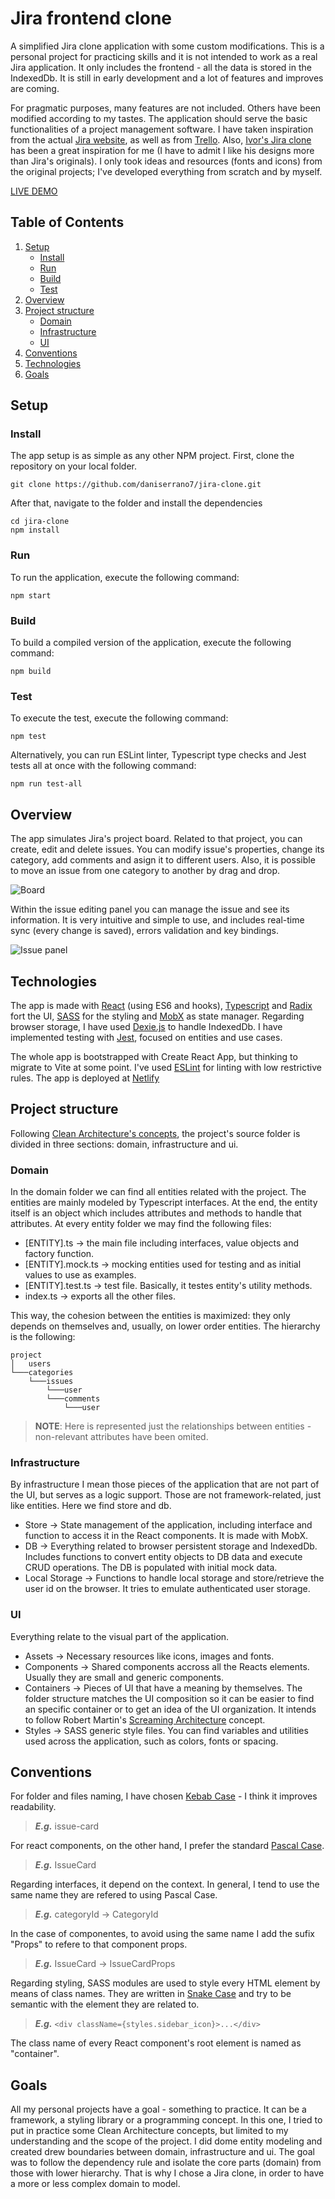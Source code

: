 # Jira frontend clone

A simplified Jira clone application with some custom modifications. This is a personal project for practicing skills and it is not intended to work as a real Jira application. It only includes the frontend - all the data is stored in the IndexedDb. It is still in early development and a lot of features and improves are coming.

For pragmatic purposes, many features are not included. Others have been modified according to my tastes. The application should serve the basic functionalities of a project management software. I have taken inspiration from the actual [Jira website](https://www.atlassian.com/es/software/jira), as well as from [Trello](https://trello.com/). Also, [Ivor's Jira clone](https://github.com/oldboyxx/jira_clone) has been a great inspiration for me (I have to admit I like his designs more than Jira's originals). I only took ideas and resources (fonts and icons) from the original projects; I've developed everything from scratch and by myself.

[LIVE DEMO](https://gleaming-sable-407787.netlify.app/)

## Table of Contents
1. [Setup](#setup)
    - [Install](#install)
    - [Run](#run)
    - [Build](#build)
    - [Test](#test)
3. [Overview](#overview)
4. [Project structure](#project_structure)
    - [Domain](#domain)
    - [Infrastructure](#infrastructure)
    - [UI](#ui)
5. [Conventions](#conventions)
6. [Technologies](#technologies)
7. [Goals](#goals)

## Setup<a name="overview"></a>
### Install<a name="install"></a>
The app setup is as simple as any other NPM project. First, clone the repository on your local folder. 

```
git clone https://github.com/daniserrano7/jira-clone.git
```
After that, navigate to the folder and install the dependencies
```
cd jira-clone
npm install
```
### Run<a name="run"></a>
To run the application, execute the following command:
```
npm start
```

### Build<a name="build"></a>
To build a compiled version of the application, execute the following command:
```
npm build
```
### Test<a name="test"></a>
To execute the test, execute the following command:
```
npm test
```
Alternatively, you can run ESLint linter, Typescript type checks and Jest tests all at once with the following command:
```
npm run test-all
```


## Overview<a name="overview"></a>
The app simulates Jira's project board. Related to that project, you can create, edit and delete issues. You can modify issue's properties, change its category, add comments and asign it to different users. Also, it is possible 
to move an issue from one category to another by drag and drop.

![Board](./board.png)

Within the issue editing panel you can manage the issue and see its information. It is very intuitive and simple to use, and includes real-time sync (every change is saved), errors validation and key bindings.

![Issue panel](./issue-panel.png)

## Technologies<a name="technologies"></a>
The app is made with [React](https://reactjs.org/) (using ES6 and hooks), [Typescript](https://www.typescriptlang.org/) and [Radix](https://www.radix-ui.com/) fort the UI, [SASS](https://sass-lang.com/) for the styling and [MobX](https://mobx.js.org/README.html) as state manager. Regarding browser storage, I have used [Dexie.js](https://dexie.org/) to handle IndexedDb. I have implemented testing with [Jest](https://jestjs.io), focused on entities and use cases.

The whole app is bootstrapped with Create React App, but thinking to migrate to Vite at some point. I've used [ESLint](https://eslint.org/) for linting with low restrictive rules. The app is deployed at [Netlify](https://www.netlify.com/)

## Project structure<a name="project_structure"></a>
Following [Clean Architecture's concepts](https://blog.cleancoder.com/uncle-bob/2012/08/13/the-clean-architecture.html), the project's source folder is divided in three sections: domain, infrastructure and ui.

### Domain<a name="domain"></a>
In the domain folder we can find all entities related with the project. The entities are mainly modeled by Typescript interfaces. At the end, the entity itself is an object which includes attributes and methods to handle that attributes. At every entity folder we may find the following files:
* [ENTITY].ts -> the main file including interfaces, value objects and factory function.
* [ENTITY].mock.ts -> mocking entities used for testing and as initial values to use as examples.
* [ENTITY].test.ts -> test file. Basically, it testes entity's utility methods. 
* index.ts -> exports all the other files.

This way, the cohesion between the entities is maximized: they only depends on themselves and, usually, on lower order entities. The hierarchy is the following:

```
project
│   users
└───categories
    └───issues
        └───user
        └───comments
            └───user
```
> **NOTE**: Here is represented just the relationships between entities - non-relevant attributes have been omited.

### Infrastructure<a name="infrastructure"></a>
By infrastructure I mean those pieces of the application that are not part of the UI, but serves as a logic support. Those are not framework-related, just like entities. Here we find store and db.
* Store -> State management of the application, including interface and function to access it in the React components. It is made with MobX.
* DB -> Everything related to browser persistent storage and IndexedDb. Includes functions to convert entity objects to DB data and execute CRUD operations. The DB is populated with initial mock data.
* Local Storage -> Functions to handle local storage and store/retrieve the user id on the browser. It tries to emulate authenticated user storage.

### UI<a name="ui"></a>
Everything relate to the visual part of the application. 
* Assets -> Necessary resources like icons, images and fonts.
* Components -> Shared components accross all the Reacts elements. Usually they are small and generic components.
* Containers -> Pieces of UI that have a meaning by themselves. The folder structure matches the UI composition so it can be easier to find an specific container or to get an idea of the UI organization. It intends to follow Robert Martin's [Screaming Architecture](http://blog.cleancoder.com/uncle-bob/2011/09/30/Screaming-Architecture.html) concept.
* Styles -> SASS generic style files. You can find variables and utilities used across the application, such as colors, fonts or spacing.

## Conventions<a name="conventions"></a>
For folder and files naming, I have chosen [Kebab Case](https://en.wiktionary.org/wiki/kebab_case) - I think it improves readability. 
> ***E.g.*** issue-card

For react components, on the other hand, I prefer the standard [Pascal Case](https://en.wiktionary.org/wiki/Pascal_case#English).
> ***E.g.*** IssueCard
> 
Regarding interfaces, it depend on the context. In general, I tend to use the same name they are refered to using Pascal Case.
> ***E.g.*** categoryId -> CategoryId

In the case of componentes, to avoid using the same name I add the sufix "Props" to refere to that component props.
> ***E.g.*** IssueCard -> IssueCardProps

Regarding styling, SASS modules are used to style every HTML element by means of class names. They are written in [Snake Case](https://en.wiktionary.org/wiki/snake_case#English) and try to be semantic with the element they are related to.
> ***E.g.*** ```<div className={styles.sidebar_icon}>...</div>```

The class name of every React component's root element is named as "container".

## Goals<a name="goals"></a>
All my personal projects have a goal - something to practice. It can be a framework, a styling library or a programming concept. In this one, I tried to put in practice some Clean Architecture concepts, but limited to my understanding and the scope of the project. I did dome entity modeling and created drew boundaries between domain, infrastructure and ui. The goal was to follow the dependency rule and isolate the core parts (domain) from those with lower hierarchy. That is why I chose a Jira clone, in order to have a more or less complex domain to model.